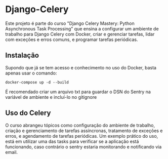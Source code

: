# Django-Celery

Este projeto é parte do curso "Django Celery Mastery: Python Asynchronous Task Processing" que ensina a configurar um ambiente de trabalho para Django Celery com Docker, criar e gerenciar tarefas, lidar com exceções e erros comuns, e programar tarefas periódicas.

## Instalação

Supondo que já se tem acesso e conhecimento no uso do Docker, basta apenas usar o comando:

```
docker-compose up -d --build
```

É recomendado criar um arquivo txt para guardar o DSN do Sentry na variável de ambiente e incluí-lo no gitignore

## Uso do Celery

O curso abrangeu tópicos como configuração do ambiente de trabalho, criação e gerenciamento de tarefas assíncronas, tratamento de exceções e erros, e agendamento de tarefas periódicas. Um exemplo prático do uso, está em utilizar uma das tasks para verificar se a aplicação está funcionando, caso contrário o sentry estaria monitorando e notificando via email.

